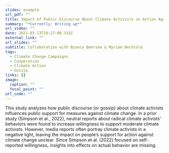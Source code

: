 ```yaml
---
slides: example
url_pdf: ""
title: Impact of Public Discourse About Climate Activists on Action Against Climate Change.
summary: "*Currently: Writing up*"
url_video: ""
date: 2021-03-13T19:27:08.315Z
external_link: ""
url_slides: ""
subtitle: Collaboration with Bianca Beersma & Myriam Bechtold
tags:
  - Climate Change Campaigns
  - Cooperation
  - Climate Action
  - Gossip
links: []
image:
  caption: ""
  focal_point: ""
url_code: ""
---
```

This study analyzes how public discourse (or gossip) about climate activists influences public support for measures against climate change.
In a prior study (Simpson et al., 2022), neutral reports about radical climate activists’ behaviors were found to increase willingness to support moderate climate activists. However, media reports often portray climate activists in a negative light, leaving the impact on people’s support for action against climate change unclear. Since Simpson et al. (2022) focused on self-reported willingness, insights into effects on actual behavior are missing.
